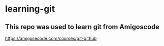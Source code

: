# learning-git

## This repo was used to learn git from Amigoscode

https://amigosecode.com/courses/git-github


